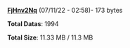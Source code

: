 [**FjHnv2Nq**](/data/FjHnv2Nq.txt) (07/11/22 - 02:58)- 173 bytes

**Total Datas**: 1994

**Total Size**: 11.33 MB / 11.3 MB